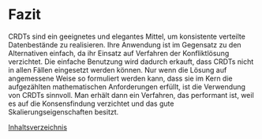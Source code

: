 # Fazit

CRDTs sind ein geeignetes und elegantes Mittel, um konsistente verteilte Datenbestände zu realisieren. Ihre Anwendung ist im Gegensatz zu den Alternativen einfach, da ihr Einsatz auf Verfahren der Konfliktlösung verzichtet. Die einfache Benutzung wird dadurch erkauft, dass CRDTs nicht in allen Fällen eingesetzt werden können. Nur wenn die Lösung auf angemessene Weise so formuliert werden kann, dass sie im Kern die aufgezählten mathematischen Anforderungen erfüllt, ist die Verwendung von CRDTs sinnvoll. Man erhält dann ein Verfahren, das performant ist, weil es auf die Konsensfindung verzichtet und das gute Skalierungseigenschaften besitzt.

[Inhaltsverzeichnis](Inhaltsverzeichnis.md "Inhaltsverzeichnis")